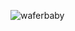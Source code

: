 ![waferbaby](https://github.com/waferbaby/waferbaby/assets/1027/efdc4b51-843e-4f81-9c38-94d9d98433b4)

